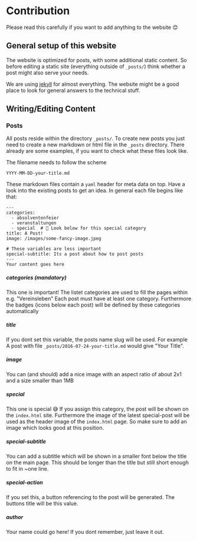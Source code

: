 # Contribution

Please read this carefully if you want to add anything to the website 😊

## General setup of this website

The website is optimized for posts, with some additional static content.
So before editing a static site (everything outside of `_posts/`) think whether
a post might also serve your needs.

We are using [jekyll](https://jekyllrb.com) for almost everything. The website
might be a good place to look for general answers to the technical stuff.

## Writing/Editing Content

### Posts

All posts reside within the directory `_posts/`.
To create new posts you just need to create a new markdown or html file in the
`_posts` directory. There already are some examples, if you want to check
what these files look like.

The filename needs to follow the scheme
```
YYYY-MM-DD-your-title.md
```

These markdown files contain a `yaml` header for meta data on top.
Have a look into the existing posts to get an idea. In general each file
begins like that:
```
---
categories:
  - absolventenfeier
  - veranstaltungen
  - special  # 👀 Look below for this special category
title: A Post!
image: /images/some-fancy-image.jpeg

# These variables are less important
special-subtitle: Its a post about how to post posts
---
Your content goes here
```
##### categories (mandatory)
This one is important! The listet categories are used to fill the pages within
e.g. "Vereinsleben" Each post must have at least one category.  Furthermore the
badges (icons below each post) will be defined by these categories
automatically

##### title
If you dont set this variable, the posts name slug will be used. For example
A post with file `_posts/2016-07-24-your-title.md` would give "Your Title".

##### image
You can (and should) add a nice image
with an aspect ratio of about 2x1 and
a size smaller than 1MB

##### special
This one is special 😅 If you assign this category, the post will be shown
on the `index.html` site. Furthermore the image of the latest special-post
will be used as the header image of the `index.html` page. So make sure
to add an image which looks good at this position.

##### special-subtitle
You can add a subtitle which will be shown in a smaller font below the title on
the main page. This should be longer than the title but still short enough to
fit in ~one line.

##### special-action
If you set this, a button referencing to the post will be generated. The
buttons title will be this value.

##### author
Your name could go here! If you dont remember, just leave it out.
